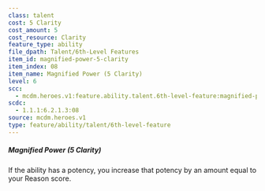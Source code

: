 ```yaml
---
class: talent
cost: 5 Clarity
cost_amount: 5
cost_resource: Clarity
feature_type: ability
file_dpath: Talent/6th-Level Features
item_id: magnified-power-5-clarity
item_index: 08
item_name: Magnified Power (5 Clarity)
level: 6
scc:
  - mcdm.heroes.v1:feature.ability.talent.6th-level-feature:magnified-power-5-clarity
scdc:
  - 1.1.1:6.2.1.3:08
source: mcdm.heroes.v1
type: feature/ability/talent/6th-level-feature
---
```


##### Magnified Power (5 Clarity)

If the ability has a potency, you increase that potency by an amount equal to your Reason score.
